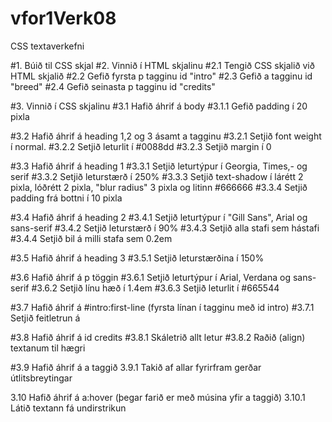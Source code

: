 # vfor1Verk08
CSS textaverkefni

#1.      Búið til CSS skjal
#2.      Vinnið í HTML skjalinu
#2.1     Tengið CSS skjalið við HTML skjalið
#2.2     Gefið fyrsta p tagginu id "intro"
#2.3     Gefið a tagginu id "breed"
#2.4     Gefið seinasta p tagginu id "credits"

#3.      Vinnið í CSS skjalinu
#3.1     Hafið áhrif á body
#3.1.1   Gefið padding í 20 pixla

#3.2     Hafið áhrif á heading 1,2 og 3 ásamt a tagginu
#3.2.1   Setjið font weight í normal.
#3.2.2   Setjið leturlit í #0088dd
#3.2.3   Setjið margin í 0

#3.3     Hafið áhrif á heading 1
#3.3.1   Setjið leturtýpur í Georgia, Times,- og serif
#3.3.2   Setjið leturstærð í 250%
#3.3.3   Setjið text-shadow í lárétt 2 pixla, lóðrétt 2 pixla, "blur radius" 3 pixla og litinn #666666
#3.3.4   Setjið padding frá bottni í 10 pixla

#3.4     Hafið áhrif á heading 2
#3.4.1   Setjið leturtýpur í "Gill Sans", Arial og sans-serif
#3.4.2   Setjið leturstærð í 90%
#3.4.3   Setjið alla stafi sem hástafi
#3.4.4   Setjið bil á milli stafa sem 0.2em

#3.5     Hafið áhrif á heading 3
#3.5.1   Setjið leturstærðina í 150%

#3.6     Hafið áhrif á p töggin
#3.6.1   Setjið leturtýpur í Arial, Verdana og sans-serif
#3.6.2   Setjið línu hæð í 1.4em
#3.6.3   Setjið leturlit í #665544

#3.7     Hafið áhrif á #intro:first-line (fyrsta línan í tagginu með id intro)
#3.7.1   Setjið feitletrun á

#3.8     Hafið áhrif á id credits
#3.8.1   Skáletrið allt letur
#3.8.2   Raðið (align) textanum til hægri

#3.9     Hafið áhrif á a taggið
3.9.1   Takið af allar fyrirfram gerðar útlitsbreytingar

3.10    Hafið áhrif á a:hover (þegar farið er með músina yfir a taggið)
3.10.1  Látið textann fá undirstrikun
